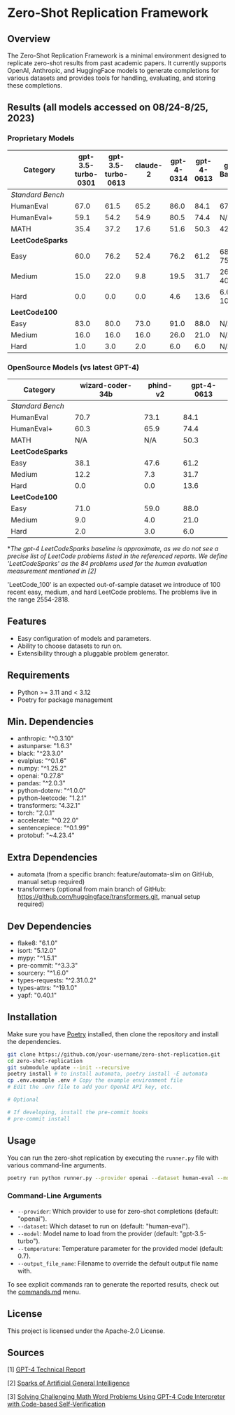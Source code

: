 # Zero-Shot Replication Framework

## Overview

The Zero-Shot Replication Framework is a minimal environment designed to replicate zero-shot results from past academic papers. It currently supports OpenAI, Anthropic, and HuggingFace models to generate completions for various datasets and provides tools for handling, evaluating, and storing these completions.

## Results (all models accessed on 08/24-8/25, 2023)

### Proprietary Models

| Category             | gpt-3.5-turbo-0301 | gpt-3.5-turbo-0613 | claude-2 | gpt-4-0314 | gpt-4-0613 | gpt-4 Baseline | Sources  |
|----------------------|--------------------|--------------------|----------|------------|------------|----------------|----------|
| *Standard Bench*     |                    |                    |          |            |            |                |          |
| HumanEval            | 67.0               | 61.5               | 65.2     | 86.0       | 84.1       | 67.0           | [1]      |
| HumanEval+           | 59.1               | 54.2               | 54.9     | 80.5       | 74.4       | N/A            |          |
| MATH                 | 35.4               | 37.2               | 17.6     | 51.6       | 50.3       | 42.2           | [3]      |
| **LeetCodeSparks**   |                    |                    |          |            |            |                | [1,2]    |
| Easy                 | 60.0               | 76.2               | 52.4     | 76.2       | 61.2       | 68.2-75.6      | [1,2]*   |
| Medium               | 15.0               | 22.0               | 9.8      | 19.5       | 31.7       | 26.7-40.0      | [1,2]*   |
| Hard                 | 0.0                | 0.0                | 0.0      | 4.6        | 13.6       | 6.6-10.7       | [1,2]*   |
| **LeetCode100**      |                    |                    |          |            |            |                |          |
| Easy                 | 83.0               | 80.0               | 73.0     | 91.0       | 88.0       | N/A            |          |
| Medium               | 16.0               | 16.0               | 16.0     | 26.0       | 21.0       | N/A            |          |
| Hard                 | 1.0                | 3.0                | 2.0      | 6.0        | 6.0        | N/A            |          |

### OpenSource Models (vs latest GPT-4)

| Category             | wizard-coder-34b | phind-v2  | gpt-4-0613|
|----------------------|------------------|-----------|------------|
| *Standard Bench*     |                  |           |            |
| HumanEval            | 70.7             | 73.1      | 84.1       |
| HumanEval+           | 60.3             | 65.9      | 74.4       |
| MATH                 | N/A              | N/A       | 50.3       |
| **LeetCodeSparks**   |                  |           |            |
| Easy                 | 38.1             | 47.6      | 61.2       |
| Medium               | 12.2             | 7.3       | 31.7       |
| Hard                 | 0.0              | 0.0       | 13.6       |
| **LeetCode100**      |                  |           |            |
| Easy                 | 71.0             | 59.0      | 88.0       |
| Medium               | 9.0              | 4.0       | 21.0       |
| Hard                 | 2.0              | 3.0       | 6.0        |

**The gpt-4 LeetCodeSparks baseline is approximate, as we do not see a precise list of LeetCode problems listed in the referenced reports. We define 'LeetCodeSparks' as the 84 problems used for the human evaluation measurement mentioned in [2]*

'LeetCode_100' is an expected out-of-sample dataset we introduce of 100 recent easy, medium, and hard LeetCode problems. The problems live in the range 2554-2818.

## Features

- Easy configuration of models and parameters.
- Ability to choose datasets to run on.
- Extensibility through a pluggable problem generator.

## Requirements

- Python >= 3.11 and < 3.12
- Poetry for package management

## Min. Dependencies

- anthropic: "^0.3.10"
- astunparse: "1.6.3"
- black: "^23.3.0"
- evalplus: "^0.1.6"
- numpy: "^1.25.2"
- openai: "0.27.8"
- pandas: "^2.0.3"
- python-dotenv: "^1.0.0"
- python-leetcode: "1.2.1"
- transformers: "4.32.1"
- torch: "2.0.1"
- accelerate: "^0.22.0"
- sentencepiece: "^0.1.99"
- protobuf: "~4.23.4"

## Extra Dependencies

- automata (from a specific branch: feature/automata-slim on GitHub, manual setup required)
- transformers (optional from main branch of GitHub: https://github.com/huggingface/transformers.git, manual setup required)

## Dev Dependencies

- flake8: "6.1.0"
- isort: "5.12.0"
- mypy: "^1.5.1"
- pre-commit: "^3.3.3"
- sourcery: "^1.6.0"
- types-requests: "^2.31.0.2"
- types-attrs: "^19.1.0"
- yapf: "0.40.1"

## Installation

Make sure you have [Poetry](https://python-poetry.org/) installed, then clone the repository and install the dependencies.

```bash
git clone https://github.com/your-username/zero-shot-replication.git
cd zero-shot-replication
git submodule update --init --recursive
poetry install # to install automata, poetry install -E automata
cp .env.example .env # Copy the example environment file
# Edit the .env file to add your OpenAI API key, etc.

# Optional

# If developing, install the pre-commit hooks
# pre-commit install 
```

## Usage

You can run the zero-shot replication by executing the `runner.py` file with various command-line arguments.

```bash
poetry run python runner.py --provider openai --dataset human-eval --model gpt-4-0613 --temperature 0.7
```

### Command-Line Arguments

- `--provider`: Which provider to use for zero-shot completions (default: "openai").
- `--dataset`: Which dataset to run on (default: "human-eval").
- `--model`: Model name to load from the provider (default: "gpt-3.5-turbo").
- `--temperature`: Temperature parameter for the provided model (default: 0.7).
- `--output_file_name`: Filename to override the default output file name with.

To see explicit commands ran to generate the reported results, check out the [commands.md](commands.md) menu.

## License

This project is licensed under the Apache-2.0 License.

## Sources

[1] [GPT-4 Technical Report](https://arxiv.org/abs/2303.08774)

[2] [Sparks of Artificial General Intelligence](https://arxiv.org/pdf/2303.12712.pdf)

[3] [Solving Challenging Math Word Problems Using GPT-4 Code Interpreter with Code-based Self-Verification](https://paperswithcode.com/paper/solving-challenging-math-word-problems-using)
